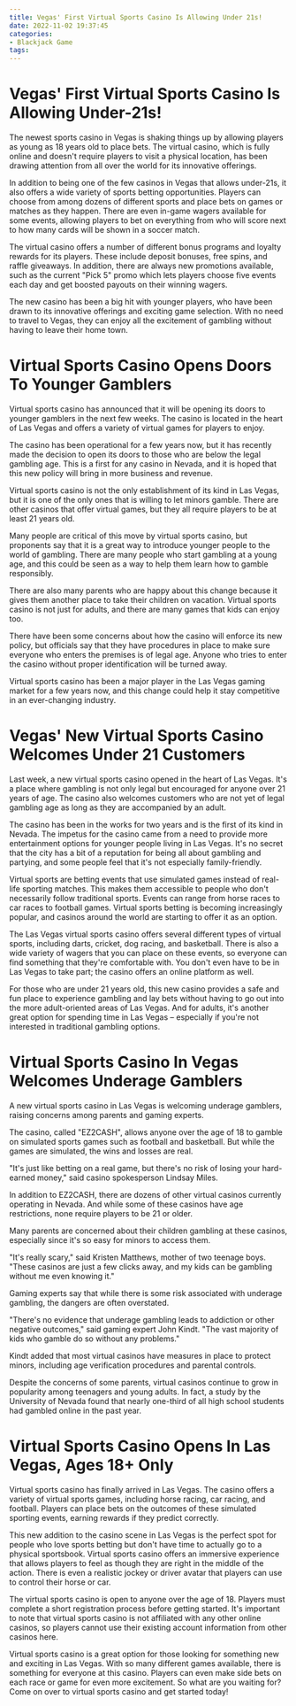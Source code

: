 ```yaml
---
title: Vegas' First Virtual Sports Casino Is Allowing Under 21s!
date: 2022-11-02 19:37:45
categories:
- Blackjack Game
tags:
---
```



#  Vegas' First Virtual Sports Casino Is Allowing Under-21s!

The newest sports casino in Vegas is shaking things up by allowing players as young as 18 years old to place bets. The virtual casino, which is fully online and doesn't require players to visit a physical location, has been drawing attention from all over the world for its innovative offerings.

In addition to being one of the few casinos in Vegas that allows under-21s, it also offers a wide variety of sports betting opportunities. Players can choose from among dozens of different sports and place bets on games or matches as they happen. There are even in-game wagers available for some events, allowing players to bet on everything from who will score next to how many cards will be shown in a soccer match.

The virtual casino offers a number of different bonus programs and loyalty rewards for its players. These include deposit bonuses, free spins, and raffle giveaways. In addition, there are always new promotions available, such as the current "Pick 5" promo which lets players choose five events each day and get boosted payouts on their winning wagers.

The new casino has been a big hit with younger players, who have been drawn to its innovative offerings and exciting game selection. With no need to travel to Vegas, they can enjoy all the excitement of gambling without having to leave their home town.

#  Virtual Sports Casino Opens Doors To Younger Gamblers

Virtual sports casino has announced that it will be opening its doors to younger gamblers in the next few weeks. The casino is located in the heart of Las Vegas and offers a variety of virtual games for players to enjoy.

The casino has been operational for a few years now, but it has recently made the decision to open its doors to those who are below the legal gambling age. This is a first for any casino in Nevada, and it is hoped that this new policy will bring in more business and revenue.

 Virtual sports casino is not the only establishment of its kind in Las Vegas, but it is one of the only ones that is willing to let minors gamble. There are other casinos that offer virtual games, but they all require players to be at least 21 years old.

Many people are critical of this move by virtual sports casino, but proponents say that it is a great way to introduce younger people to the world of gambling. There are many people who start gambling at a young age, and this could be seen as a way to help them learn how to gamble responsibly.

There are also many parents who are happy about this change because it gives them another place to take their children on vacation. Virtual sports casino is not just for adults, and there are many games that kids can enjoy too.

There have been some concerns about how the casino will enforce its new policy, but officials say that they have procedures in place to make sure everyone who enters the premises is of legal age. Anyone who tries to enter the casino without proper identification will be turned away.

Virtual sports casino has been a major player in the Las Vegas gaming market for a few years now, and this change could help it stay competitive in an ever-changing industry.

#  Vegas' New Virtual Sports Casino Welcomes Under 21 Customers

Last week, a new virtual sports casino opened in the heart of Las Vegas. It's a place where gambling is not only legal but encouraged for anyone over 21 years of age. The casino also welcomes customers who are not yet of legal gambling age as long as they are accompanied by an adult.

The casino has been in the works for two years and is the first of its kind in Nevada. The impetus for the casino came from a need to provide more entertainment options for younger people living in Las Vegas. It's no secret that the city has a bit of a reputation for being all about gambling and partying, and some people feel that it's not especially family-friendly.

Virtual sports are betting events that use simulated games instead of real-life sporting matches. This makes them accessible to people who don't necessarily follow traditional sports. Events can range from horse races to car races to football games. Virtual sports betting is becoming increasingly popular, and casinos around the world are starting to offer it as an option.

The Las Vegas virtual sports casino offers several different types of virtual sports, including darts, cricket, dog racing, and basketball. There is also a wide variety of wagers that you can place on these events, so everyone can find something that they're comfortable with. You don't even have to be in Las Vegas to take part; the casino offers an online platform as well.

For those who are under 21 years old, this new casino provides a safe and fun place to experience gambling and lay bets without having to go out into the more adult-oriented areas of Las Vegas. And for adults, it's another great option for spending time in Las Vegas – especially if you're not interested in traditional gambling options.

#  Virtual Sports Casino In Vegas Welcomes Underage Gamblers

A new virtual sports casino in Las Vegas is welcoming underage gamblers, raising concerns among parents and gaming experts.

The casino, called "EZ2CASH", allows anyone over the age of 18 to gamble on simulated sports games such as football and basketball. But while the games are simulated, the wins and losses are real.

"It's just like betting on a real game, but there's no risk of losing your hard-earned money," said casino spokesperson Lindsay Miles.

In addition to EZ2CASH, there are dozens of other virtual casinos currently operating in Nevada. And while some of these casinos have age restrictions, none require players to be 21 or older.

Many parents are concerned about their children gambling at these casinos, especially since it's so easy for minors to access them.

"It's really scary," said Kristen Matthews, mother of two teenage boys. "These casinos are just a few clicks away, and my kids can be gambling without me even knowing it."

Gaming experts say that while there is some risk associated with underage gambling, the dangers are often overstated.

"There's no evidence that underage gambling leads to addiction or other negative outcomes," said gaming expert John Kindt. "The vast majority of kids who gamble do so without any problems."


Kindt added that most virtual casinos have measures in place to protect minors, including age verification procedures and parental controls.

Despite the concerns of some parents, virtual casinos continue to grow in popularity among teenagers and young adults. In fact, a study by the University of Nevada found that nearly one-third of all high school students had gambled online in the past year.

#  Virtual Sports Casino Opens In Las Vegas, Ages 18+ Only

Virtual sports casino has finally arrived in Las Vegas. The casino offers a variety of virtual sports games, including horse racing, car racing, and football. Players can place bets on the outcomes of these simulated sporting events, earning rewards if they predict correctly.

This new addition to the casino scene in Las Vegas is the perfect spot for people who love sports betting but don't have time to actually go to a physical sportsbook. Virtual sports casino offers an immersive experience that allows players to feel as though they are right in the middle of the action. There is even a realistic jockey or driver avatar that players can use to control their horse or car.

The virtual sports casino is open to anyone over the age of 18. Players must complete a short registration process before getting started. It's important to note that virtual sports casino is not affiliated with any other online casinos, so players cannot use their existing account information from other casinos here.

 Virtual sports casino is a great option for those looking for something new and exciting in Las Vegas. With so many different games available, there is something for everyone at this casino. Players can even make side bets on each race or game for even more excitement. So what are you waiting for? Come on over to virtual sports casino and get started today!